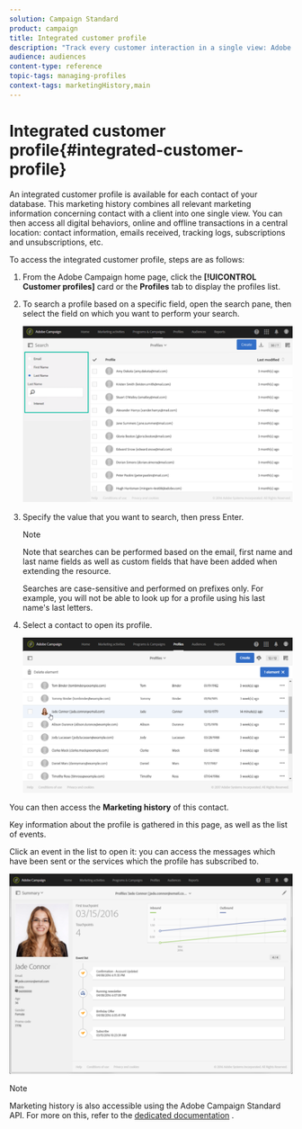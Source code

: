 ```yaml
---
solution: Campaign Standard
product: campaign
title: Integrated customer profile
description: "Track every customer interaction in a single view: Adobe Campaign integrated customer profile is updated throughout the customer life cycle."
audience: audiences
content-type: reference
topic-tags: managing-profiles
context-tags: marketingHistory,main
---
```


# Integrated customer profile{#integrated-customer-profile}

An integrated customer profile is available for each contact of your database. This marketing history combines all relevant marketing information concerning contact with a client into one single view. You can then access all digital behaviors, online and offline transactions in a central location: contact information, emails received, tracking logs, subscriptions and unsubscriptions, etc.

To access the integrated customer profile, steps are as follows:

1. From the Adobe Campaign home page, click the **[!UICONTROL Customer profiles]** card or the **Profiles** tab to display the profiles list.

1. To search a profile based on a specific field, open the search pane, then select the field on which you want to perform your search.


   ![](assets/profile-search.png)

1. Specify the value that you want to search, then press Enter.

      >[!NOTE]
      >
      >Note that searches can be performed based on the email, first name and last name fields as well as custom fields that have been added when extending the resource.
      >
      >Searches are case-sensitive and performed on prefixes only. For example, you will not be able to look up for a profile using his last name's last letters.

1. Select a contact to open its profile.

   ![](assets/mkt_hist_access.png)

You can then access the **Marketing history** of this contact.

Key information about the profile is gathered in this page, as well as the list of events.
   
Click an event in the list to open it: you can access the messages which have been sent or the services which the profile has subscribed to.

![](assets/mkt_hist_view.png)

>[!NOTE]
>
>Marketing history is also accessible using the Adobe Campaign Standard API. For more on this, refer to the [dedicated documentation](../../api/using/interacting-with-marketing-history.md) .
